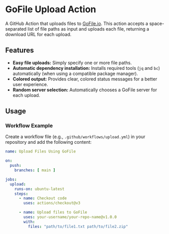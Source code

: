 # GoFile Upload Action

A GitHub Action that uploads files to [GoFile.io](https://gofile.io/). This action accepts a space-separated list of file paths as input and uploads each file, returning a download URL for each upload.

## Features

- **Easy file uploads:** Simply specify one or more file paths.
- **Automatic dependency installation:** Installs required tools (`jq` and `bc`) automatically (when using a compatible package manager).
- **Colored output:** Provides clear, colored status messages for a better user experience.
- **Random server selection:** Automatically chooses a GoFile server for each upload.

## Usage

### Workflow Example

Create a workflow file (e.g., `.github/workflows/upload.yml`) in your repository and add the following content:

```yaml
name: Upload Files Using GoFile

on:
  push:
    branches: [ main ]

jobs:
  upload:
    runs-on: ubuntu-latest
    steps:
      - name: Checkout code
        uses: actions/checkout@v3

      - name: Upload files to GoFile
        uses: your-username/your-repo-name@v1.0.0
        with:
          files: "path/to/file1.txt path/to/file2.zip"
```
